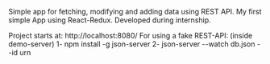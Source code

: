 Simple app for fetching, modifying and adding data using REST API.
My first simple App using React-Redux. Developed during internship.

Project starts at: http://localhost:8080/
For using a fake REST-API: (inside demo-server)
1- npm install -g json-server
2- json-server --watch db.json --id urn
